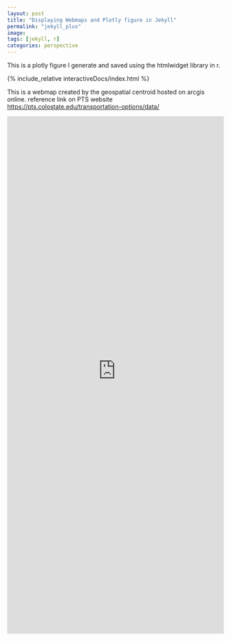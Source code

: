 ```yaml
---
layout: post
title: "Displaying Webmaps and Plotly figure in Jekyll"
permalink: "jekyll_plus"
image:
tags: [jekyll, r]
categories: perspective
---
```


This is a plotly figure I generate and saved using the htmlwidget library in r.


{% include_relative interactiveDocs/index.html %}

This is a webmap created by the geospatial centroid hosted on arcgis online.
reference link on PTS website
https://pts.colostate.edu/transportation-options/data/

<iframe src="https://coloradostate.maps.arcgis.com/apps/webappviewer/index.html?id=30bf24b485844182899d3db5895a5ebc" height="1200px" width="100%" style="border:none;"></iframe>
